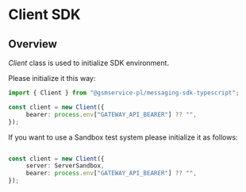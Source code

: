 # Client SDK

## Overview

*Client* class is used to initialize SDK environment.

Please initialize it this way:

```typescript
import { Client } from "@gsmservice-pl/messaging-sdk-typescript";

const client = new Client({
     bearer: process.env["GATEWAY_API_BEARER"] ?? "",
});
```

If you want to use a Sandbox test system please initialize it as follows:

```typescript

const client = new Client({
     server: ServerSandbox,     
     bearer: process.env["GATEWAY_API_BEARER"] ?? "",
});
```